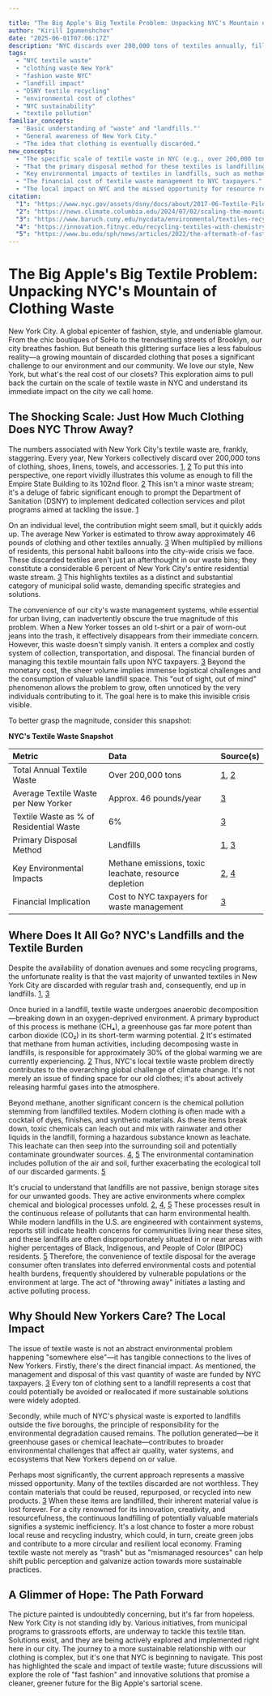 ```yaml
---

title: "The Big Apple's Big Textile Problem: Unpacking NYC's Mountain of Clothing Waste"
author: "Kirill Igumenshchev"
date: "2025-06-01T07:06:17Z"
description: "NYC discards over 200,000 tons of textiles annually, filling landfills, releasing methane, and costing taxpayers. This post explores the shocking scale and local impact of this fashion waste crisis."
tags:
  - "NYC textile waste"
  - "clothing waste New York"
  - "fashion waste NYC"
  - "landfill impact"
  - "DSNY textile recycling"
  - "environmental cost of clothes"
  - "NYC sustainability"
  - "textile pollution"
familiar_concepts:
  - 'Basic understanding of "waste" and "landfills."'
  - "General awareness of New York City."
  - "The idea that clothing is eventually discarded."
new_concepts:
  - "The specific scale of textile waste in NYC (e.g., over 200,000 tons annually, average per person, percentage of total residential waste)."
  - "That the primary disposal method for these textiles is landfilling."
  - "Key environmental impacts of textiles in landfills, such as methane (CH4) gas production and the potential for toxic leachate."
  - "The financial cost of textile waste management to NYC taxpayers."
  - "The local impact on NYC and the missed opportunity for resource recovery."
citation:
  "1": "https://www.nyc.gov/assets/dsny/docs/about/2017-06-Textile-Pilot-Report_draft10.pdf (Provides the core statistic of over 200,000 tons of textile waste annually in NYC and details DSNY's perspective and pilot programs.)"
  "2": "https://news.climate.columbia.edu/2024/07/02/scaling-the-mountains-of-textile-waste-in-new-york-city/ (Discusses the scale of NYC's textile waste, likening it to the Empire State Building, and the environmental impact in landfills, including methane.)"
  "3": "https://www.baruch.cuny.edu/nycdata/environmental/textiles-recycling.htm (States the average textile waste per New Yorker and its percentage of the residential waste stream, and mentions landfill as the normal destination.)"
  "4": "https://innovation.fitnyc.edu/recycling-textiles-with-chemistry-more/ (Highlights the environmental burden of textile waste, including chemical pollution from landfill leachate.)"
  "5": "https://www.bu.edu/sph/news/articles/2022/the-aftermath-of-fast-fashion-how-discarded-clothes-impact-public-health-and-the-environment/ (Explains the decomposition process in landfills, the release of gas and chemical leachates, and the disproportionate location of landfills.)"
---
```



# The Big Apple's Big Textile Problem: Unpacking NYC's Mountain of Clothing Waste

New York City. A global epicenter of fashion, style, and undeniable glamour. From the chic boutiques of SoHo to the trendsetting streets of Brooklyn, our city breathes fashion. But beneath this glittering surface lies a less fabulous reality—a growing mountain of discarded clothing that poses a significant challenge to our environment and our community. We love our style, New York, but what's the real cost of our closets? This exploration aims to pull back the curtain on the scale of textile waste in NYC and understand its immediate impact on the city we call home.

## The Shocking Scale: Just How Much Clothing Does NYC Throw Away?

The numbers associated with New York City's textile waste are, frankly, staggering. Every year, New Yorkers collectively discard over 200,000 tons of clothing, shoes, linens, towels, and accessories. [1](https://www.nyc.gov/assets/dsny/docs/about/2017-06-Textile-Pilot-Report_draft10.pdf), [2](https://news.climate.columbia.edu/2024/07/02/scaling-the-mountains-of-textile-waste-in-new-york-city/) To put this into perspective, one report vividly illustrates this volume as enough to fill the Empire State Building to its 102nd floor. [2](https://news.climate.columbia.edu/2024/07/02/scaling-the-mountains-of-textile-waste-in-new-york-city/) This isn't a minor waste stream; it's a deluge of fabric significant enough to prompt the Department of Sanitation (DSNY) to implement dedicated collection services and pilot programs aimed at tackling the issue. [1](https://www.nyc.gov/assets/dsny/docs/about/2017-06-Textile-Pilot-Report_draft10.pdf)

On an individual level, the contribution might seem small, but it quickly adds up. The average New Yorker is estimated to throw away approximately 46 pounds of clothing and other textiles annually. [3](https://www.baruch.cuny.edu/nycdata/environmental/textiles-recycling.htm) When multiplied by millions of residents, this personal habit balloons into the city-wide crisis we face. These discarded textiles aren't just an afterthought in our waste bins; they constitute a considerable 6 percent of New York City's entire residential waste stream. [3](https://www.baruch.cuny.edu/nycdata/environmental/textiles-recycling.htm) This highlights textiles as a distinct and substantial category of municipal solid waste, demanding specific strategies and solutions.

The convenience of our city's waste management systems, while essential for urban living, can inadvertently obscure the true magnitude of this problem. When a New Yorker tosses an old t-shirt or a pair of worn-out jeans into the trash, it effectively disappears from their immediate concern. However, this waste doesn't simply vanish. It enters a complex and costly system of collection, transportation, and disposal. The financial burden of managing this textile mountain falls upon NYC taxpayers. [3](https://www.baruch.cuny.edu/nycdata/environmental/textiles-recycling.htm) Beyond the monetary cost, the sheer volume implies immense logistical challenges and the consumption of valuable landfill space. This "out of sight, out of mind" phenomenon allows the problem to grow, often unnoticed by the very individuals contributing to it. The goal here is to make this invisible crisis visible.

To better grasp the magnitude, consider this snapshot:

**NYC's Textile Waste Snapshot**

| Metric | Data | Source(s) |
| :---------------------------------------- | :------------------------------------------------------------------- | :------------------------------------------------------------ |
| Total Annual Textile Waste | Over 200,000 tons | [1](https://www.nyc.gov/assets/dsny/docs/about/2017-06-Textile-Pilot-Report_draft10.pdf), [2](https://news.climate.columbia.edu/2024/07/02/scaling-the-mountains-of-textile-waste-in-new-york-city/) |
| Average Textile Waste per New Yorker | Approx. 46 pounds/year | [3](https://www.baruch.cuny.edu/nycdata/environmental/textiles-recycling.htm) |
| Textile Waste as % of Residential Waste | 6% | [3](https://www.baruch.cuny.edu/nycdata/environmental/textiles-recycling.htm) |
| Primary Disposal Method | Landfills | [1](https://www.nyc.gov/assets/dsny/docs/about/2017-06-Textile-Pilot-Report_draft10.pdf), [3](https://www.baruch.cuny.edu/nycdata/environmental/textiles-recycling.htm) |
| Key Environmental Impacts | Methane emissions, toxic leachate, resource depletion | [2](https://news.climate.columbia.edu/2024/07/02/scaling-the-mountains-of-textile-waste-in-new-york-city/), [4](https://innovation.fitnyc.edu/recycling-textiles-with-chemistry-more/) |
| Financial Implication | Cost to NYC taxpayers for waste management | [3](https://www.baruch.cuny.edu/nycdata/environmental/textiles-recycling.htm) |

## Where Does It All Go? NYC's Landfills and the Textile Burden

Despite the availability of donation avenues and some recycling programs, the unfortunate reality is that the vast majority of unwanted textiles in New York City are discarded with regular trash and, consequently, end up in landfills. [1](https://www.nyc.gov/assets/dsny/docs/about/2017-06-Textile-Pilot-Report_draft10.pdf), [3](https://www.baruch.cuny.edu/nycdata/environmental/textiles-recycling.htm)

Once buried in a landfill, textile waste undergoes anaerobic decomposition—breaking down in an oxygen-deprived environment. A primary byproduct of this process is methane (CH₄), a greenhouse gas far more potent than carbon dioxide (CO₂) in its short-term warming potential. [2](https://news.climate.columbia.edu/2024/07/02/scaling-the-mountains-of-textile-waste-in-new-york-city/) It's estimated that methane from human activities, including decomposing waste in landfills, is responsible for approximately 30% of the global warming we are currently experiencing. [2](https://news.climate.columbia.edu/2024/07/02/scaling-the-mountains-of-textile-waste-in-new-york-city/) Thus, NYC's local textile waste problem directly contributes to the overarching global challenge of climate change. It's not merely an issue of finding space for our old clothes; it's about actively releasing harmful gases into the atmosphere.

Beyond methane, another significant concern is the chemical pollution stemming from landfilled textiles. Modern clothing is often made with a cocktail of dyes, finishes, and synthetic materials. As these items break down, toxic chemicals can leach out and mix with rainwater and other liquids in the landfill, forming a hazardous substance known as leachate. This leachate can then seep into the surrounding soil and potentially contaminate groundwater sources. [4](https://innovation.fitnyc.edu/recycling-textiles-with-chemistry-more/), [5](https://www.bu.edu/sph/news/articles/2022/the-aftermath-of-fast-fashion-how-discarded-clothes-impact-public-health-and-the-environment/) The environmental contamination includes pollution of the air and soil, further exacerbating the ecological toll of our discarded garments. [5](https://www.bu.edu/sph/news/articles/2022/the-aftermath-of-fast-fashion-how-discarded-clothes-impact-public-health-and-the-environment/)

It's crucial to understand that landfills are not passive, benign storage sites for our unwanted goods. They are active environments where complex chemical and biological processes unfold. [2](https://news.climate.columbia.edu/2024/07/02/scaling-the-mountains-of-textile-waste-in-new-york-city/), [4](https://innovation.fitnyc.edu/recycling-textiles-with-chemistry-more/), [5](https://www.bu.edu/sph/news/articles/2022/the-aftermath-of-fast-fashion-how-discarded-clothes-impact-public-health-and-the-environment/) These processes result in the continuous release of pollutants that can harm environmental health. While modern landfills in the U.S. are engineered with containment systems, reports still indicate health concerns for communities living near these sites, and these landfills are often disproportionately situated in or near areas with higher percentages of Black, Indigenous, and People of Color (BIPOC) residents. [5](https://www.bu.edu/sph/news/articles/2022/the-aftermath-of-fast-fashion-how-discarded-clothes-impact-public-health-and-the-environment/) Therefore, the convenience of textile disposal for the average consumer often translates into deferred environmental costs and potential health burdens, frequently shouldered by vulnerable populations or the environment at large. The act of "throwing away" initiates a lasting and active polluting process.

## Why Should New Yorkers Care? The Local Impact

The issue of textile waste is not an abstract environmental problem happening "somewhere else"—it has tangible connections to the lives of New Yorkers. Firstly, there's the direct financial impact. As mentioned, the management and disposal of this vast quantity of waste are funded by NYC taxpayers. [3](https://www.baruch.cuny.edu/nycdata/environmental/textiles-recycling.htm) Every ton of clothing sent to a landfill represents a cost that could potentially be avoided or reallocated if more sustainable solutions were widely adopted.

Secondly, while much of NYC's physical waste is exported to landfills outside the five boroughs, the principle of responsibility for the environmental degradation caused remains. The pollution generated—be it greenhouse gases or chemical leachate—contributes to broader environmental challenges that affect air quality, water systems, and ecosystems that New Yorkers depend on or value.

Perhaps most significantly, the current approach represents a massive missed opportunity. Many of the textiles discarded are not worthless. They contain materials that could be reused, repurposed, or recycled into new products. [3](https://www.baruch.cuny.edu/nycdata/environmental/textiles-recycling.htm) When these items are landfilled, their inherent material value is lost forever. For a city renowned for its innovation, creativity, and resourcefulness, the continuous landfilling of potentially valuable materials signifies a systemic inefficiency. It's a lost chance to foster a more robust local reuse and recycling industry, which could, in turn, create green jobs and contribute to a more circular and resilient local economy. Framing textile waste not merely as "trash" but as "mismanaged resources" can help shift public perception and galvanize action towards more sustainable practices.

## A Glimmer of Hope: The Path Forward

The picture painted is undoubtedly concerning, but it's far from hopeless. New York City is not standing idly by. Various initiatives, from municipal programs to grassroots efforts, are underway to tackle this textile titan. Solutions exist, and they are being actively explored and implemented right here in our city. The journey to a more sustainable relationship with our clothing is complex, but it's one that NYC is beginning to navigate. This post has highlighted the scale and impact of textile waste; future discussions will explore the role of "fast fashion" and innovative solutions that promise a cleaner, greener future for the Big Apple's sartorial scene.
